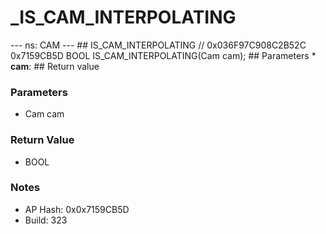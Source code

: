 # _IS_CAM_INTERPOLATING

--- ns: CAM --- ## IS_CAM_INTERPOLATING  // 0x036F97C908C2B52C 0x7159CB5D BOOL IS_CAM_INTERPOLATING(Cam cam);   ## Parameters * **cam**:  ## Return value

### Parameters
* Cam cam

### Return Value
* BOOL

### Notes
* AP Hash: 0x0x7159CB5D
* Build: 323

